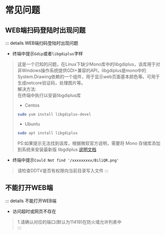 # 常见问题
## WEB端扫码登陆时出现问题
::: details WEB端扫码登陆时出现问题
* 终端中提示`Gdip`或者`libgdiplus`字样
> 这是一个已知的问题，在Linux下缺少Mono库中的libgdiplus，该库用于对非Windows操作系统提供GDI+兼容的API，libgdiplus是mono中的System.Drawing依赖的一个组件，用于显示web页面基本颜色等。可用于生成netcore验证码，处理图片等。    
>解决方法:  
>在终端中执行以安装libgdiplus库  
>* Centos
>```bash
>sudo yum install libgdiplus-devel
>```
>* Ubuntu
>```bash
>sudo apt install libgdiplus
>```
>PS:如果提示无法找到该库，根据微软官方说明，需要将 Mono 存储库添加到系统来安装最新版 libgdiplus
>[说明文档](https://www.mono-project.com/download/stable/)

* 终端中提示`Could Not find '/xxxxxxxxx/BiliQR.png'`  
>请检查DDTV是否有权限向当前目录写入文件
:::

## 不能打开WEB端  
::: details 不能打开WEB端
* 访问超时或网页不存在  
>1.请确认对应的端口(默认为11419)在防火墙允许列表中  
:::


<!-- ## WEB端无法登陆或卡在登陆界面
::: details WEB端无法登陆或卡在登陆界面
* 确认WEB端apiUrl配置正确
>请确认在DDTV文件夹里的`\static\config.js`文件中的`apiUrl`为你服务器的域名或IP，并根据有无证书修改为`http`或`https`
::: -->

